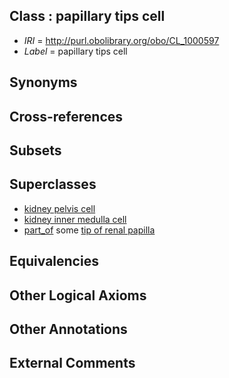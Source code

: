 
## Class : papillary tips cell

 * *IRI* = http://purl.obolibrary.org/obo/CL_1000597
 * *Label* = papillary tips cell

## Synonyms


## Cross-references


## Subsets


## Superclasses

 * [kidney pelvis cell](../../CL/05/CL_1000505.md)
 * [kidney inner medulla cell](../../CL/17/CL_1000617.md)
 * [part_of](../../BFO/50/BFO_0000050.md) some [tip of renal papilla](../../UBERON/95/UBERON_0009095.md)

## Equivalencies


## Other Logical Axioms


## Other Annotations


## External Comments

